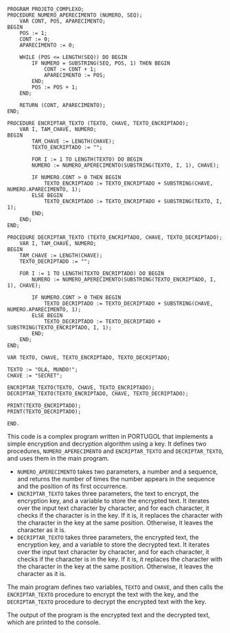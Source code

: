 ```portangol
PROGRAM PROJETO_COMPLEXO;
PROCEDURE NUMERO_APERECIMENTO (NUMERO, SEQ);
    VAR CONT, POS, APARECIMENTO;
BEGIN
    POS := 1;
    CONT := 0;
    APARECIMENTO := 0;

    WHILE (POS <= LENGTH(SEQ)) DO BEGIN
        IF NUMERO = SUBSTRING(SEQ, POS, 1) THEN BEGIN
            CONT := CONT + 1;
            APARECIMENTO := POS;
        END;
        POS := POS + 1;
    END;

    RETURN (CONT, APARECIMENTO);
END;

PROCEDURE ENCRIPTAR_TEXTO (TEXTO, CHAVE, TEXTO_ENCRIPTADO);
    VAR I, TAM_CHAVE, NUMERO;
BEGIN
        TAM_CHAVE := LENGTH(CHAVE);
        TEXTO_ENCRIPTADO := "";
        
        FOR I := 1 TO LENGTH(TEXTO) DO BEGIN
        NUMERO := NUMERO_APERECIMENTO(SUBSTRING(TEXTO, I, 1), CHAVE);

        IF NUMERO.CONT > 0 THEN BEGIN
            TEXTO_ENCRIPTADO := TEXTO_ENCRIPTADO + SUBSTRING(CHAVE, NUMERO.APARECIMENTO, 1);
        ELSE BEGIN
            TEXTO_ENCRIPTADO := TEXTO_ENCRIPTADO + SUBSTRING(TEXTO, I, 1);
        END;
    END;
END;

PROCEDURE DECRIPTAR_TEXTO (TEXTO_ENCRIPTADO, CHAVE, TEXTO_DECRIPTADO);
    VAR I, TAM_CHAVE, NUMERO;
BEGIN
    TAM_CHAVE := LENGTH(CHAVE);
    TEXTO_DECRIPTADO := "";

    FOR I := 1 TO LENGTH(TEXTO_ENCRIPTADO) DO BEGIN
        NUMERO := NUMERO_APERECIMENTO(SUBSTRING(TEXTO_ENCRIPTADO, I, 1), CHAVE);

        IF NUMERO.CONT > 0 THEN BEGIN
            TEXTO_DECRIPTADO := TEXTO_DECRIPTADO + SUBSTRING(CHAVE, NUMERO.APARECIMENTO, 1);
        ELSE BEGIN
            TEXTO_DECRIPTADO := TEXTO_DECRIPTADO + SUBSTRING(TEXTO_ENCRIPTADO, I, 1);
        END;
    END;
END;

VAR TEXTO, CHAVE, TEXTO_ENCRIPTADO, TEXTO_DECRIPTADO;

TEXTO := "OLA, MUNDO!";
CHAVE := "SECRET";

ENCRIPTAR_TEXTO(TEXTO, CHAVE, TEXTO_ENCRIPTADO);
DECRIPTAR_TEXTO(TEXTO_ENCRIPTADO, CHAVE, TEXTO_DECRIPTADO);

PRINT(TEXTO_ENCRIPTADO);
PRINT(TEXTO_DECRIPTADO);

END.
```

This code is a complex program written in PORTUGOL that implements a simple encryption and decryption algorithm using a key. It defines two procedures, `NUMERO_APERECIMENTO` and `ENCRIPTAR_TEXTO` and `DECRIPTAR_TEXTO`, and uses them in the main program.

* `NUMERO_APERECIMENTO` takes two parameters, a number and a sequence, and returns the number of times the number appears in the sequence and the position of its first occurrence.
* `ENCRIPTAR_TEXTO` takes three parameters, the text to encrypt, the encryption key, and a variable to store the encrypted text. It iterates over the input text character by character, and for each character, it checks if the character is in the key. If it is, it replaces the character with the character in the key at the same position. Otherwise, it leaves the character as it is.
* `DECRIPTAR_TEXTO` takes three parameters, the encrypted text, the encryption key, and a variable to store the decrypted text. It iterates over the input text character by character, and for each character, it checks if the character is in the key. If it is, it replaces the character with the character in the key at the same position. Otherwise, it leaves the character as it is.

The main program defines two variables, `TEXTO` and `CHAVE`, and then calls the `ENCRIPTAR_TEXTO` procedure to encrypt the text with the key, and the `DECRIPTAR_TEXTO` procedure to decrypt the encrypted text with the key.

The output of the program is the encrypted text and the decrypted text, which are printed to the console.